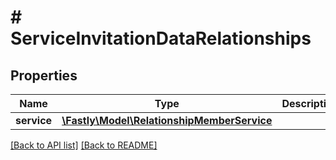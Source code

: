 # # ServiceInvitationDataRelationships

## Properties

Name | Type | Description | Notes
------------ | ------------- | ------------- | -------------
**service** | [**\Fastly\Model\RelationshipMemberService**](RelationshipMemberService.md) |  | [optional] 


[[Back to API list]](../../README.md#endpoints) [[Back to README]](../../README.md)
